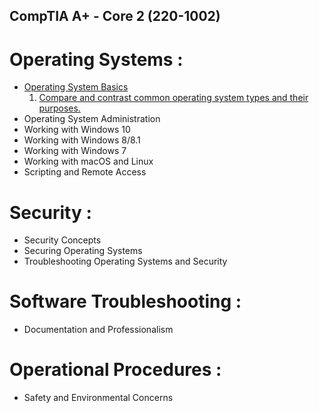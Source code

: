 ## **CompTIA A+ - Core 2 (220-1002)**
# Operating Systems :
- [Operating System Basics](operating_system_basics.md)
    1. [Compare and contrast common operating system types and their purposes.](1.1_OS.md)
- Operating System Administration 
- Working with Windows 10 
- Working with Windows 8/8.1 
- Working with Windows 7 
- Working with macOS and Linux 
- Scripting and Remote Access 

# Security :
- Security Concepts 
- Securing Operating Systems 
- Troubleshooting Operating Systems and Security 


# Software Troubleshooting :
- Documentation and Professionalism

# Operational Procedures :
- Safety and Environmental Concerns 

